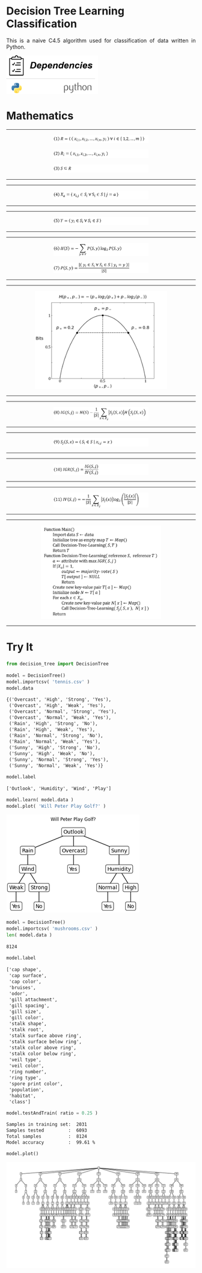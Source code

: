 <h1>Decision Tree Learning Classification</h1>
<p align="justify">
    This is a naive C4.5 algorithm used for classification of data written in Python.
</p>

<p align="left">
    <img src="photos/dependencies.png" width="244px">
</p>

<h1>Mathematics</h1>

<hr>
<p align="center">
    <img src="photos/equations/equation1.png" width=50%>
</p>

<p align="center">
    <img src="photos/equations/equation2.png" width=50%>
</p>

<p align="center">
    <img src="photos/equations/equation3.png" width=50%>
</p>
<hr>

<hr>
<p align="center">
    <img src="photos/equations/equation4.png" width=50%>
</p>
<hr>

<hr>
<p align="center">
    <img src="photos/equations/equation5.png" width=50%>
</p>
<hr>
<hr>

<p align="center">
    <img src="photos/equations/equation6.png" width=50%>
</p>

<p align="center">
    <img src="photos/equations/equation7.png" width=50%>
</p>
<hr>

<hr>
<p align="center">
    <img src="photos/infoEntropy.png" width=70%>
</p>
<hr>

<hr>
<p align="center">
    <img src="photos/equations/equation8.png" width=50%>
</p>
<hr>

<hr>
<p align="center">
    <img src="photos/equations/equation9.png" width=50%>
</p>
<hr>

<hr>
<p align="center">
    <img src="photos/equations/equation10.png" width=50%>
</p>
<hr>

<hr>
<p align="center">
    <img src="photos/equations/equation11.png" width=50%>
</p>
<hr>

<hr>
<p align="center">
    <img src="photos/algorithm.png" width=63%>
</p>
<hr>
<h1>Try It</h1>

```python
from decision_tree import DecisionTree
```


```python
model = DecisionTree()
model.importcsv( 'tennis.csv' )
model.data
```




    {('Overcast', 'High', 'Strong', 'Yes'),
     ('Overcast', 'High', 'Weak', 'Yes'),
     ('Overcast', 'Normal', 'Strong', 'Yes'),
     ('Overcast', 'Normal', 'Weak', 'Yes'),
     ('Rain', 'High', 'Strong', 'No'),
     ('Rain', 'High', 'Weak', 'Yes'),
     ('Rain', 'Normal', 'Strong', 'No'),
     ('Rain', 'Normal', 'Weak', 'Yes'),
     ('Sunny', 'High', 'Strong', 'No'),
     ('Sunny', 'High', 'Weak', 'No'),
     ('Sunny', 'Normal', 'Strong', 'Yes'),
     ('Sunny', 'Normal', 'Weak', 'Yes')}




```python
model.label
```




    ['Outlook', 'Humidity', 'Wind', 'Play']




```python
model.learn( model.data )
model.plot( 'Will Peter Play Golf?' )
```


![png](photos/tennistree.png)

```python
model = DecisionTree()
model.importcsv( 'mushrooms.csv' )
len( model.data )
```




    8124




```python
model.label
```




    ['cap shape',
     'cap surface',
     'cap color',
     'bruises',
     'odor',
     'gill attachment',
     'gill spacing',
     'gill size',
     'gill color',
     'stalk shape',
     'stalk root',
     'stalk surface above ring',
     'stalk surface below ring',
     'stalk color above ring',
     'stalk color below ring',
     'veil type',
     'veil color',
     'ring number',
     'ring type',
     'spore print color',
     'population',
     'habitat',
     'class']




```python
model.testAndTrain( ratio = 0.25 )
```

    Samples in training set:  2031
    Samples tested         :  6093
    Total samples          :  8124
    Model accuracy         :  99.61 %

```python
model.plot()
```

<p align="center">
    <img src="photos/mushroomtree.png" width=100%>
</p>
